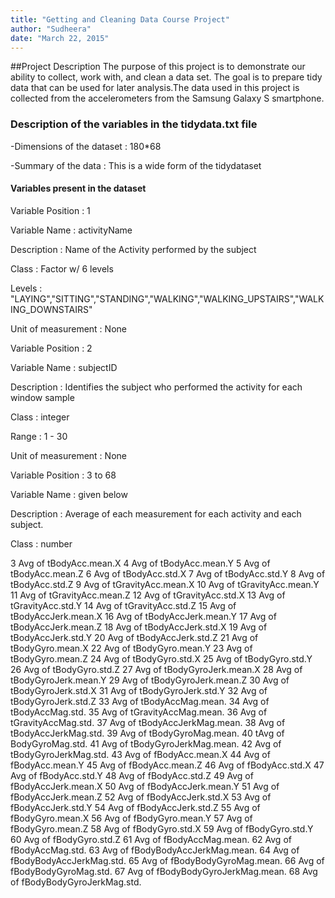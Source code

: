 ```yaml
---
title: "Getting and Cleaning Data Course Project"
author: "Sudheera"
date: "March 22, 2015"
---
```


##Project Description
The purpose of this project is to demonstrate our ability to collect, work with, and clean a data set.
The goal is to prepare tidy data that can be used for later analysis.The data used in this project
is collected from the accelerometers from the Samsung Galaxy S smartphone.




### Description of the variables in the tidydata.txt file

-Dimensions of the dataset : 180*68

-Summary of the data : This is a wide form of the tidydataset

#### Variables present in the dataset

Variable Position : 1

Variable Name : activityName

Description : Name of the Activity performed by the subject

Class : Factor w/ 6 levels 

Levels : "LAYING","SITTING","STANDING","WALKING","WALKING_UPSTAIRS","WALKING_DOWNSTAIRS"

Unit of measurement : None

Variable Position : 2

Variable Name : subjectID

Description : Identifies the subject who performed the activity for each window sample

Class : integer 

Range : 1 - 30

Unit of measurement : None

Variable Position : 3 to 68

Variable Name :  given below

Description : Average of each measurement for each activity and each subject.

Class : number 

3	Avg of tBodyAcc.mean.X
4	Avg of tBodyAcc.mean.Y
5	Avg of tBodyAcc.mean.Z
6	Avg of tBodyAcc.std.X
7	Avg of tBodyAcc.std.Y
8	Avg of tBodyAcc.std.Z
9	Avg of tGravityAcc.mean.X
10	Avg of tGravityAcc.mean.Y
11	Avg of tGravityAcc.mean.Z
12	Avg of tGravityAcc.std.X
13	Avg of tGravityAcc.std.Y
14	Avg of tGravityAcc.std.Z
15	Avg of tBodyAccJerk.mean.X
16	Avg of tBodyAccJerk.mean.Y
17	Avg of tBodyAccJerk.mean.Z
18	Avg of tBodyAccJerk.std.X
19	Avg of tBodyAccJerk.std.Y
20	Avg of tBodyAccJerk.std.Z
21	Avg of tBodyGyro.mean.X
22	Avg of tBodyGyro.mean.Y
23	Avg of tBodyGyro.mean.Z
24	Avg of tBodyGyro.std.X
25	Avg of tBodyGyro.std.Y
26	Avg of tBodyGyro.std.Z
27	Avg of tBodyGyroJerk.mean.X
28	Avg of tBodyGyroJerk.mean.Y
29	Avg of tBodyGyroJerk.mean.Z
30	Avg of tBodyGyroJerk.std.X
31	Avg of tBodyGyroJerk.std.Y
32	Avg of tBodyGyroJerk.std.Z
33	Avg of tBodyAccMag.mean.
34	Avg of tBodyAccMag.std.
35	Avg of tGravityAccMag.mean.
36	Avg of tGravityAccMag.std.
37	Avg of tBodyAccJerkMag.mean.
38	Avg of tBodyAccJerkMag.std.
39	Avg of tBodyGyroMag.mean.
40	tAvg of BodyGyroMag.std.
41	Avg of tBodyGyroJerkMag.mean.
42	Avg of tBodyGyroJerkMag.std.
43	Avg of fBodyAcc.mean.X
44	Avg of fBodyAcc.mean.Y
45	Avg of fBodyAcc.mean.Z
46	Avg of fBodyAcc.std.X
47	Avg of fBodyAcc.std.Y
48	Avg of fBodyAcc.std.Z
49	Avg of fBodyAccJerk.mean.X
50	Avg of fBodyAccJerk.mean.Y
51	Avg of fBodyAccJerk.mean.Z
52	Avg of fBodyAccJerk.std.X
53	Avg of fBodyAccJerk.std.Y
54	Avg of fBodyAccJerk.std.Z
55	Avg of fBodyGyro.mean.X
56	Avg of fBodyGyro.mean.Y
57	Avg of fBodyGyro.mean.Z
58	Avg of fBodyGyro.std.X
59	Avg of fBodyGyro.std.Y
60	Avg of fBodyGyro.std.Z
61	Avg of fBodyAccMag.mean.
62	Avg of fBodyAccMag.std.
63	Avg of fBodyBodyAccJerkMag.mean.
64	Avg of fBodyBodyAccJerkMag.std.
65	Avg of fBodyBodyGyroMag.mean.
66	Avg of fBodyBodyGyroMag.std.
67	Avg of fBodyBodyGyroJerkMag.mean.
68	Avg of fBodyBodyGyroJerkMag.std.
